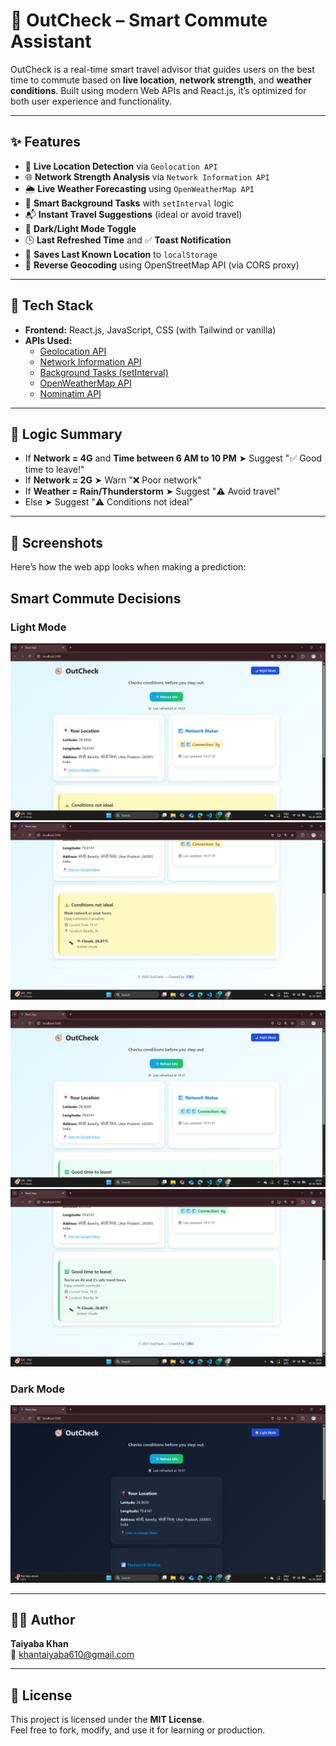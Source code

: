 # 🧭 OutCheck – Smart Commute Assistant

OutCheck is a real-time smart travel advisor that guides users on the best time to commute based on **live location**, **network strength**, and **weather conditions**. Built using modern Web APIs and React.js, it’s optimized for both user experience and functionality.

---
## ✨ Features

- 📍 **Live Location Detection** via `Geolocation API`
- 🌐 **Network Strength Analysis** via `Network Information API`
- 🌦 **Live Weather Forecasting** using `OpenWeatherMap API`
- 🔄 **Smart Background Tasks** with `setInterval` logic
- 📬 **Instant Travel Suggestions** (ideal or avoid travel)
- 🎨 **Dark/Light Mode Toggle**
- 🕒 **Last Refreshed Time** and ✅ **Toast Notification**
- 💾 **Saves Last Known Location** to `localStorage`
- 📍 **Reverse Geocoding** using OpenStreetMap API (via CORS proxy)

---
## 🚀 Tech Stack

- **Frontend:** React.js, JavaScript, CSS (with Tailwind or vanilla)
- **APIs Used:**
  - [Geolocation API](https://developer.mozilla.org/en-US/docs/Web/API/Geolocation_API)
  - [Network Information API](https://developer.mozilla.org/en-US/docs/Web/API/Network_Information_API)
  - [Background Tasks (setInterval)](https://developer.mozilla.org/en-US/docs/Web/API/setInterval)
  - [OpenWeatherMap API](https://openweathermap.org/api)
  - [Nominatim API](https://nominatim.org/release-docs/develop/api/Reverse/)

---
## 🧠 Logic Summary

- If **Network = 4G** and **Time between 6 AM to 10 PM** ➤ Suggest "✅ Good time to leave!"
- If **Network = 2G** ➤ Warn "❌ Poor network"
- If **Weather = Rain/Thunderstorm** ➤ Suggest "⚠️ Avoid travel"
- Else ➤ Suggest "⚠️ Conditions not ideal"

---

## 📸 Screenshots

Here’s how the web app looks when making a prediction:

## Smart Commute Decisions

### Light Mode 
![Home Page](https://github.com/Taiyabakhan/OutCheck/blob/main/Screenshot%20(175).png)
![Home Page](https://github.com/Taiyabakhan/OutCheck/blob/main/Screenshot%20(176).png)

![Prediction Example](https://github.com/Taiyabakhan/OutCheck/blob/main/Screenshot%20(177).png)
![Prediction Example](https://github.com/Taiyabakhan/OutCheck/blob/main/Screenshot%20(178).png)

### Dark Mode 
![Calorie COunter](https://github.com/Taiyabakhan/OutCheck/blob/main/Screenshot%20(179).png)



---

## 👩‍💻 Author

**Taiyaba Khan**  
📧 khantaiyaba610@gmail.com  

---

## 📄 License

This project is licensed under the **MIT License**.  
Feel free to fork, modify, and use it for learning or production.
